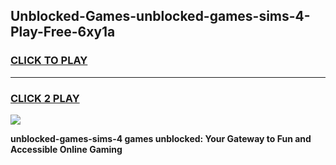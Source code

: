 
## Unblocked-Games-unblocked-games-sims-4-Play-Free-6xy1a
<h3>
<a href="https://premium76.site?title=unblocked-games-sims-4&ref=17A">CLICK TO PLAY</a></h3>
<hr>

<h3>
<a href="https://premium76.site?title=unblocked-games-sims-4&ref=17A">CLICK 2 PLAY</a>
  
</h3>

<a href="https://premium76.site?title=unblocked-games-sims-4&ref=17A"><img src="https://clearcache.store/games.png"></a>


**unblocked-games-sims-4 games unblocked: Your Gateway to Fun and Accessible Online Gaming**
